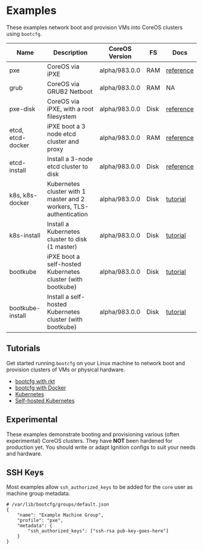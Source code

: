 
# Examples

These examples network boot and provision VMs into CoreOS clusters using `bootcfg`.

| Name       | Description | CoreOS Version | FS | Docs | 
|------------|-------------|----------------|----|-----------|
| pxe | CoreOS via iPXE | alpha/983.0.0 | RAM | [reference](https://coreos.com/os/docs/latest/booting-with-ipxe.html) |
| grub | CoreOS via GRUB2 Netboot | alpha/983.0.0 | RAM | NA |
| pxe-disk | CoreOS via iPXE, with a root filesystem | alpha/983.0.0 | Disk | [reference](https://coreos.com/os/docs/latest/booting-with-ipxe.html) |
| etcd, etcd-docker | iPXE boot a 3 node etcd cluster and proxy | alpha/983.0.0 | RAM | [reference](https://coreos.com/os/docs/latest/cluster-architectures.html) |
| etcd-install | Install a 3-node etcd cluster to disk | alpha/983.0.0 | Disk | [reference](https://coreos.com/os/docs/latest/installing-to-disk.html) |
| k8s, k8s-docker | Kubernetes cluster with 1 master and 2 workers, TLS-authentication | alpha/983.0.0 | Disk | [tutorial](../Documentation/kubernetes.md) |
| k8s-install | Install a Kubernetes cluster to disk (1 master) | alpha/983.0.0 | Disk | [tutorial](../Documentation/kubernetes.md) |
| bootkube | iPXE boot a self-hosted Kubernetes cluster (with bootkube) | alpha/983.0.0 | Disk | [tutorial](../Documentation/bootkube.md) |
| bootkube-install | Install a self-hosted Kubernetes cluster (with bootkube) | alpha/983.0.0 | Disk | [tutorial](../Documentation/bootkube.md) |

## Tutorials

Get started running `bootcfg` on your Linux machine to network boot and provision clusters of VMs or physical hardware.

* [bootcfg with rkt](../Documentation/getting-started-rkt.md)
* [bootcfg with Docker](../Documentation/getting-started-docker.md)
* [Kubernetes](../Documentation/kubernetes.md)
* [Self-hosted Kubernetes](../Documentation/bootkube.md)

## Experimental

These examples demonstrate booting and provisioning various (often experimental) CoreOS clusters. They have **NOT** been hardened for production yet. You should write or adapt Ignition configs to suit your needs and hardware.

## SSH Keys

Most examples allow `ssh_authorized_keys` to be added for the `core` user as machine group metadata.

    # /var/lib/bootcfg/groups/default.json
    {
        "name": "Example Machine Group",
        "profile": "pxe",
        "metadata": {
            "ssh_authorized_keys": ["ssh-rsa pub-key-goes-here"]
        }
    }
